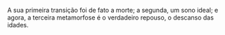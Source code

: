 ﻿A sua primeira transição foi de fato a morte; a segunda, um sono ideal; e agora, a terceira metamorfose é o verdadeiro repouso, o descanso das idades.